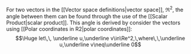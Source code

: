 For two vectors in the [[Vector space definitions|vector space]], $\Re^2$, the angle between them can be found through the use of the [[Scalar Product|scalar product]]. This angle is derived by consider the vectors using [[Polar coordinates in R2|polar coordinates]]:
$$\Huge let\,\, \underline u,\underline v\in\Re^2,\,where\,\,\underline u,\underline v\neq\underline 0$$